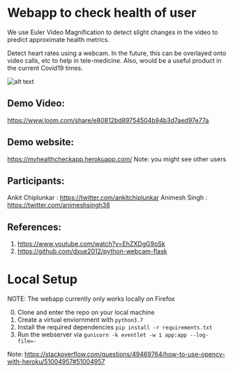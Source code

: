 # Webapp to check health of user
We use Euler Video Magnification to detect slight changes in the video to predict approximate health metrics.  

Detect heart rates using a webcam. In the future, this can be overlayed onto video calls, etc to help in tele-medicine. Also, would be a useful product in the current Covid19 times.

![alt text](https://raw.githubusercontent.com/ankitchiplunkar/myhealthcheck/master/static/demo_pic.png)

## Demo Video: 
https://www.loom.com/share/e80812bd89754504b94b3d7aed97e77a

## Demo website: 
https://myhealthcheckapp.herokuapp.com/ 
Note: you might see other users

## Participants: 
Ankit Chiplunkar : https://twitter.com/ankitchiplunkar 
Animesh Singh : https://twitter.com/animeshsingh38


## References: 
1. https://www.youtube.com/watch?v=EhZXDgG9oSk 
2. https://github.com/dxue2012/python-webcam-flask

# Local Setup

NOTE: The webapp currently only works locally on Firefox

0. Clone and enter the repo on your local machine
1. Create a virtual enviornment with `python3.7`
2. Install the required dependencies `pip install -r requirements.txt`
4. Run the webserver via `gunicorn -k eventlet -w 1 app:app --log-file=-`


Note: https://stackoverflow.com/questions/49469764/how-to-use-opencv-with-heroku/51004957#51004957
